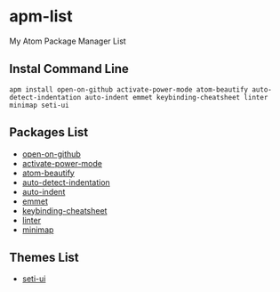 # apm-list

My Atom Package Manager List

## Instal Command Line
`apm install open-on-github activate-power-mode atom-beautify auto-detect-indentation auto-indent emmet keybinding-cheatsheet linter minimap seti-ui`

## Packages List
- [open-on-github](https://atom.io/packages/open-on-github)
- [activate-power-mode](https://atom.io/packages/activate-power-mode)
- [atom-beautify](https://atom.io/packages/atom-beautify)
- [auto-detect-indentation](https://atom.io/packages/auto-detect-indentation)
- [auto-indent](https://atom.io/packages/auto-indent)
- [emmet](https://atom.io/packages/emmet)
- [keybinding-cheatsheet](https://atom.io/packages/keybinding-cheatsheet)
- [linter](https://atom.io/packages/linter)
- [minimap](https://atom.io/packages/minimap)

## Themes List
- [seti-ui](https://atom.io/themes/seti-ui)
